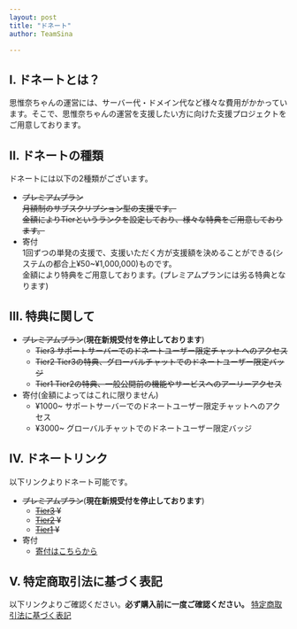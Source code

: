 ```yaml
---
layout: post
title: "ドネート"
author: TeamSina

---
```

## Ⅰ. ドネートとは？
思惟奈ちゃんの運営には、サーバー代・ドメイン代など様々な費用がかかっています。そこで、思惟奈ちゃんの運営を支援したい方に向けた支援プロジェクトをご用意しております。
## II. ドネートの種類
ドネートには以下の2種類がございます。
- ~~プレミアムプラン<br>月額制のサブスクリプション型の支援です。<br>金額によりTierというランクを設定しており、様々な特典をご用意しております。~~
- 寄付<br>1回ずつの単発の支援で、支援いただく方が支援額を決めることができる(システムの都合上¥50~¥1,000,000)ものです。<br>金額により特典をご用意しております。(プレミアムプランには劣る特典となります)
## III. 特典に関して
- ~~プレミアムプラン~~(**__現在新規受付を停止しております__**)
  - ~~Tier3 サポートサーバーでのドネートユーザー限定チャットへのアクセス~~
  - ~~Tier2 Tier3の特典、グローバルチャットでのドネートユーザー限定バッジ~~
  - ~~Tier1 Tier2の特典、一般公開前の機能やサービスへのアーリーアクセス~~
- 寄付(金額によってはこれに限りません)
  - ¥1000~ サポートサーバーでのドネートユーザー限定チャットへのアクセス
  - ¥3000~ グローバルチャットでのドネートユーザー限定バッジ
## IV. ドネートリンク
以下リンクよりドネート可能です。
- ~~プレミアムプラン~~(**__現在新規受付を停止しております__**)
  - ~~<a href="https://buy.stripe.com/28o8xK1S04fucnu147" class="a-orange">Tier3</a> ¥~~
  - ~~<a href="https://buy.stripe.com/28o29mdAI3bqbjqcMO" class="a-orange">Tier2</a> ¥~~
  - ~~<a href="https://buy.stripe.com/eVa3dqgMU3bqdry289" class="a-orange">Tier1</a> ¥~~
- 寄付
  - <a href="https://donate.stripe.com/fZe6pC9kscM0gDK144" class="a-orange">寄付はこちらから</a>
## V. 特定商取引法に基づく表記
以下リンクよりご確認ください。**__必ず購入前に一度ご確認ください。__**
<a href="{{ site.url }}/legal/tradelaw" class="a-orange">特定商取引法に基づく表記</a>
